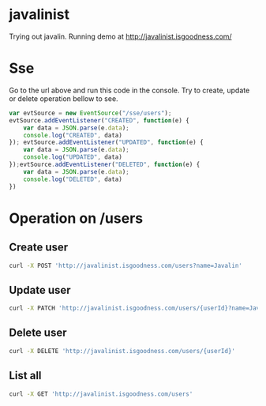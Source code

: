 # javalinist
Trying out javalin. Running demo at http://javalinist.isgoodness.com/

# Sse
Go to the url above and run this code in the console. Try to create, update or delete operation bellow to see.

```javascript
var evtSource = new EventSource("/sse/users");
evtSource.addEventListener("CREATED", function(e) {
    var data = JSON.parse(e.data);
    console.log("CREATED", data)
}); evtSource.addEventListener("UPDATED", function(e) {
    var data = JSON.parse(e.data);
    console.log("UPDATED", data)
});evtSource.addEventListener("DELETED", function(e) {
    var data = JSON.parse(e.data);
    console.log("DELETED", data)
})
```
# Operation on /users
## Create user
```bash
curl -X POST 'http://javalinist.isgoodness.com/users?name=Javalin'
```
## Update user
```bash
curl -X PATCH 'http://javalinist.isgoodness.com/users/{userId}?name=Javalinist'
```
## Delete user
```bash
curl -X DELETE 'http://javalinist.isgoodness.com/users/{userId}'
```
## List all
```bash
curl -X GET 'http://javalinist.isgoodness.com/users'
```
